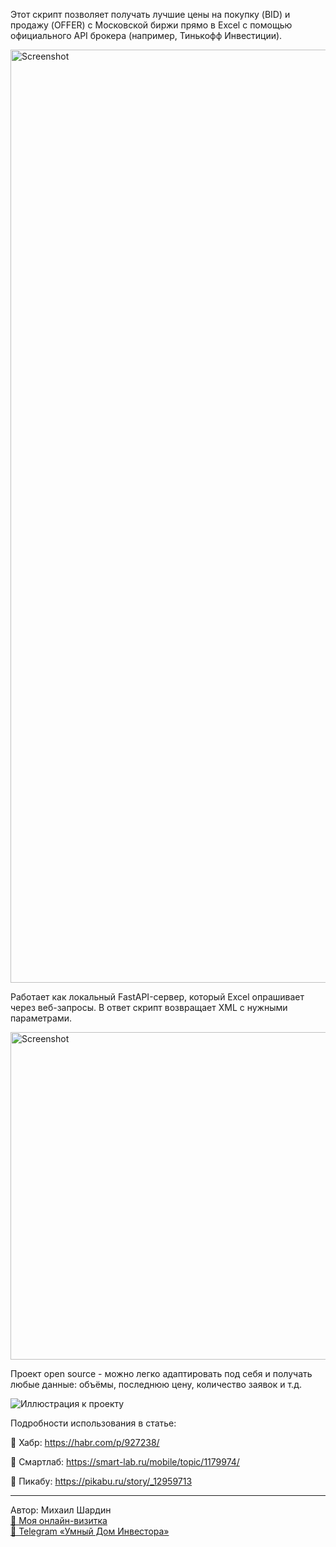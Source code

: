 Этот скрипт позволяет получать лучшие цены на покупку (BID) и продажу (OFFER) с Московской биржи прямо в Excel с помощью официального API брокера (например, Тинькофф Инвестиции).

<img width="2208" height="1493" alt="Screenshot" src="https://github.com/user-attachments/assets/48595452-c651-452f-83c9-947b21502892" />

Работает как локальный FastAPI-сервер, который Excel опрашивает через веб-запросы. В ответ скрипт возвращает XML с нужными параметрами.

<img width="1437" height="524" alt="Screenshot" src="https://github.com/user-attachments/assets/96f9b316-2a2c-434b-afe5-fcc250f202ca" />

Проект open source - можно легко адаптировать под себя и получать любые данные: объёмы, последнюю цену, количество заявок и т.д. 

![Иллюстрация к проекту](https://habrastorage.org/r/w1560/getpro/habr/upload_files/bc8/02b/3c0/bc802b3c0b475cf89f4d4b100bfd7466.png)

Подробности использования в статье:

🔗 Хабр: https://habr.com/p/927238/

🔗 Смартлаб: https://smart-lab.ru/mobile/topic/1179974/

🔗 Пикабу: https://pikabu.ru/story/_12959713


---

Автор: Михаил Шардин  
[🔗 Моя онлайн-визитка](https://shardin.name/?utm_source=github)  
[📢 Telegram «Умный Дом Инвестора»](https://t.me/+asaEcPax8o41MjQy)
